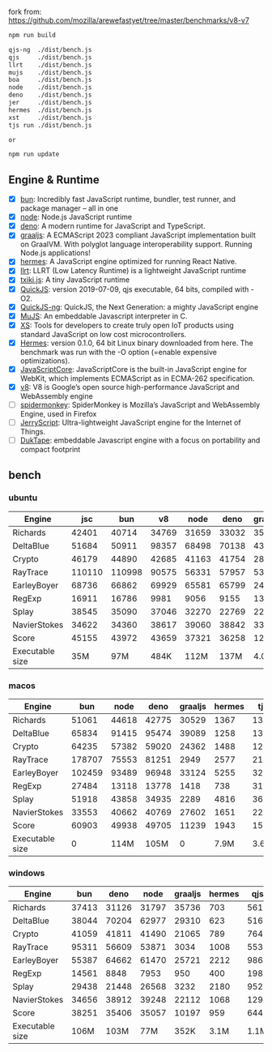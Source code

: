fork from: https://github.com/mozilla/arewefastyet/tree/master/benchmarks/v8-v7

```bash
npm run build

qjs-ng  ./dist/bench.js
qjs     ./dist/bench.js
llrt    ./dist/bench.js
mujs    ./dist/bench.js
boa     ./dist/bench.js
node    ./dist/bench.js
deno    ./dist/bench.js
jer     ./dist/bench.js
hermes  ./dist/bench.js
xst     ./dist/bench.js
tjs run ./dist/bench.js

or

npm run update
```

## Engine & Runtime

- [x] [bun](https://github.com/oven-sh/bun): Incredibly fast JavaScript runtime, bundler, test runner, and package manager – all in one
- [x] [node](https://github.com/nodejs/node): Node.js JavaScript runtime
- [x] [deno](https://github.com/denoland/deno): A modern runtime for JavaScript and TypeScript.
- [x] [graaljs](https://github.com/oracle/graaljs): A ECMAScript 2023 compliant JavaScript implementation built on GraalVM. With polyglot language interoperability support. Running Node.js applications!
- [x] [hermes](https://github.com/facebook/hermes): A JavaScript engine optimized for running React Native.
- [x] [llrt](https://github.com/awslabs/llrt): LLRT (Low Latency Runtime) is a lightweight JavaScript runtime
- [x] [txiki.js](https://github.com/saghul/txiki.js): A tiny JavaScript runtime
- [x] [QuickJS](https://bellard.org/quickjs/): version 2019-07-09, qjs executable, 64 bits, compiled with -O2.
- [x] [QuickJS-ng](https://github.com/quickjs-ng/quickjs): QuickJS, the Next Generation: a mighty JavaScript engine
- [x] [MuJS](https://github.com/ccxvii/mujs): An embeddable Javascript interpreter in C.
- [x] [XS](https://github.com/Moddable-OpenSource/moddable): Tools for developers to create truly open IoT products using standard JavaScript on low cost microcontrollers.
- [x] [Hermes](https://github.com/facebook/hermes): version 0.1.0, 64 bit Linux binary downloaded from here. The benchmark was run with the -O option (=enable expensive optimizations).
- [x] [JavaScriptCore](https://github.com/WebKit/webkit/tree/main/Source/JavaScriptCore): JavaScriptCore is the built-in JavaScript engine for WebKit, which implements ​ECMAScript as in ​ECMA-262 specification.
- [x] [v8](https://v8.dev/): V8 is Google’s open source high-performance JavaScript and WebAssembly engine
- [ ] [spidermonkey](https://spidermonkey.dev/): SpiderMonkey is Mozilla’s JavaScript and WebAssembly Engine, used in Firefox
- [ ] [JerryScript](https://github.com/jerryscript-project/jerryscript): Ultra-lightweight JavaScript engine for the Internet of Things.
- [ ] [DukTape](https://github.com/svaarala/duktape): embeddable Javascript engine with a focus on portability and compact footprint
## bench

### ubuntu
| Engine | jsc | bun | v8 | node | deno | graaljs | hermes | llrt | qjs | tjs | qjs(ng) | mujs | xst | boa |
| --- | --- | --- | --- | --- | --- | --- | --- | --- | --- | --- | --- | --- | --- | --- |
| Richards | 42401 | 40714 | 34769 | 31659 | 33032 | 35599 | 1158 | 757 | 688 | 714 | 703 | 228 | 88.2 | 47.5 |
| DeltaBlue | 51684 | 50911 | 98357 | 68498 | 70138 | 43235 | 1057 | 695 | 674 | 695 | 696 | 320 | 156 | 45.5 |
| Crypto | 46179 | 44890 | 42685 | 41163 | 41754 | 28050 | 1370 | 799 | 748 | 614 | 598 | 182 | 289 | 56.3 |
| RayTrace | 110110 | 110998 | 90575 | 56331 | 57957 | 5367 | 1602 | 1234 | 943 | 1121 | 1032 | 474 | 469 | 143 |
| EarleyBoyer | 68736 | 66862 | 69929 | 65581 | 65799 | 24152 | 3431 | 2011 | 1471 | 1755 | 1543 | 473 | 332 | 149 |
| RegExp | 16911 | 16786 | 9981 | 9056 | 9155 | 1331 | 557 | 193 | 244 | 245 | 233 | 197 | 70.6 | 43.9 |
| Splay | 38545 | 35090 | 37046 | 32270 | 22769 | 2277 | 3593 | 1838 | 1760 | 1891 | 1719 | 1286 | 389 | 164 |
| NavierStokes | 34622 | 34360 | 38617 | 39060 | 38842 | 33768 | 1862 | 1480 | 1353 | 991 | 1060 | 474 | 768 | 123 |
| Score | 45155 | 43972 | 43659 | 37321 | 36258 | 12438 | 1556 | 928 | 853 | 851 | 816 | 371 | 245 | 83.3 |
| Executable size | 35M | 97M | 484K | 112M | 137M | 4.0K | 36M | 8.2M | 1.1M | 5.2M | 1.3M | 408K | 2.1M | 27M |
### macos
| Engine | bun | node | deno | graaljs | hermes | tjs | qjs(ng) | qjs | llrt | mujs | xst |
| --- | --- | --- | --- | --- | --- | --- | --- | --- | --- | --- | --- |
| Richards | 51061 | 44618 | 42775 | 30529 | 1367 | 1347 | 1319 | 1070 | 707 | 411 | 110 |
| DeltaBlue | 65834 | 91415 | 95474 | 39089 | 1258 | 1328 | 1233 | 1117 | 724 | 617 | 191 |
| Crypto | 64235 | 57382 | 59020 | 24362 | 1488 | 1201 | 1220 | 1336 | 620 | 315 | 381 |
| RayTrace | 178707 | 75553 | 81251 | 2949 | 2577 | 2182 | 1571 | 1281 | 1121 | 1023 | 631 |
| EarleyBoyer | 102459 | 93489 | 96948 | 33124 | 5255 | 3288 | 2633 | 2393 | 1766 | 1136 | 419 |
| RegExp | 27484 | 13118 | 13778 | 1418 | 738 | 317 | 279 | 286 | 154 | 327 | 190 |
| Splay | 51918 | 43858 | 34935 | 2289 | 4816 | 3634 | 2469 | 2518 | 1952 | 1286 | 424 |
| NavierStokes | 33553 | 40662 | 40769 | 27602 | 1651 | 2233 | 2231 | 2585 | 1147 | 795 | 924 |
| Score | 60903 | 49938 | 49705 | 11239 | 1943 | 1584 | 1373 | 1318 | 826 | 648 | 335 |
| Executable size | 0 | 114M | 105M | 0 | 7.9M | 3.6M | 1.0M | 920K | 8.2M | 432K | 1.6M |
### windows
| Engine | bun | deno | node | graaljs | hermes | qjs | llrt | tjs | mujs | boa | qjs(ng) |
| --- | --- | --- | --- | --- | --- | --- | --- | --- | --- | --- | --- |
| Richards | 37413 | 31126 | 31797 | 35736 | 703 | 561 | 497 | 438 | 229 | 36 | 437 |
| DeltaBlue | 38044 | 70204 | 62977 | 29310 | 623 | 516 | 458 | 417 | 324 | 33.1 | 390 |
| Crypto | 41059 | 41811 | 41490 | 21065 | 789 | 764 | 496 | 393 | 182 | 46.7 | 387 |
| RayTrace | 95311 | 56609 | 53871 | 3034 | 1008 | 553 | 630 | 751 | 386 | 106 | 589 |
| EarleyBoyer | 55387 | 64662 | 61470 | 25721 | 2212 | 986 | 1063 | 1086 | 486 | 92.1 | 0 |
| RegExp | 14561 | 8848 | 7953 | 950 | 400 | 198 | 195 | 212 | 194 | 37.5 | 188 |
| Splay | 29438 | 21448 | 26568 | 3232 | 2180 | 952 | 1015 | 1296 | 1123 | 114 | 929 |
| NavierStokes | 34656 | 38912 | 39248 | 22112 | 1068 | 1294 | 1105 | 636 | 481 | 111 | 674 |
| Score | 38251 | 35406 | 35057 | 10197 | 959 | 644 | 599 | 564 | 357 | 63.3 | 0 |
| Executable size | 106M | 103M | 77M | 352K | 3.1M | 1.1M | 9.0M | 5.8M | 660K | 27M | 1.8M |
